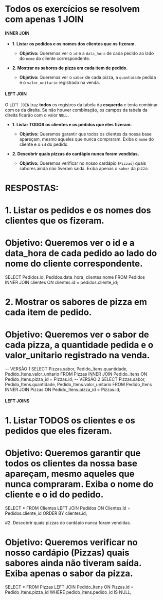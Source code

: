 # Todos os exercícios se resolvem com apenas 1 JOIN

#### **INNER JOIN**

* **1. Listar os pedidos e os nomes dos clientes que os fizeram.**

    * **Objetivo:** Queremos ver o `id` e a `data_hora` de cada pedido ao lado do `nome` do cliente correspondente.

* **2. Mostrar os sabores de pizza em cada item de pedido.**

    * **Objetivo:** Queremos ver o `sabor` de cada pizza, a `quantidade` pedida e o `valor_unitario` registrado na venda.

#### **LEFT JOIN**

O `LEFT JOIN` traz **todos** os registros da tabela da **esquerda** e tenta combinar com os da direita. Se não houver combinação, os campos da tabela da direita ficarão com o valor `NULL`.

  * **1. Listar TODOS os clientes e os pedidos que eles fizeram.**

      * **Objetivo:** Queremos garantir que todos os clientes da nossa base apareçam, mesmo aqueles que nunca compraram. Exiba o `nome` do cliente e o `id` do pedido.

  * **2. Descobrir quais pizzas do cardápio nunca foram vendidas.**

      * **Objetivo:** Queremos verificar no nosso cardápio (`Pizzas`) quais sabores ainda não tiveram saída. Exiba apenas o `sabor` da pizza.

# RESPOSTAS:

# 1. Listar os pedidos e os nomes dos clientes que os fizeram.
# Objetivo: Queremos ver o id e a data_hora de cada pedido ao lado do nome do cliente correspondente.

SELECT 
	Pedidos.id, 
    Pedidos.data_hora, 
    clientes.nome 
FROM Pedidos
INNER JOIN clientes ON clientes.id = pedidos.cliente_id;

# 2. Mostrar os sabores de pizza em cada item de pedido.
# Objetivo: Queremos ver o sabor de cada pizza, a quantidade pedida e o valor_unitario registrado na venda.
-- VERSÃO 1
SELECT
	Pizzas.sabor,
    Pedido_Itens.quantidade,
    Pedido_Itens.valor_unitario
FROM Pizzas
INNER JOIN Pedido_Itens ON Pedido_Itens.pizza_id = Pizzas.id;
-- VERSÃO 2
SELECT
	Pizzas.sabor,
    Pedido_Itens.quantidade,
    Pedido_Itens.valor_unitario
FROM Pedido_Itens
INNER JOIN Pizzas ON Pedido_Itens.pizza_id = Pizzas.id;

#### LEFT JOINS

# 1. Listar TODOS os clientes e os pedidos que eles fizeram.
# Objetivo: Queremos garantir que todos os clientes da nossa base apareçam, mesmo aqueles que nunca compraram. Exiba o nome do cliente e o id do pedido.

SELECT * FROM Clientes
LEFT JOIN Pedidos ON Clientes.id = Pedidos.cliente_id
ORDER BY clientes.id;

#2. Descobrir quais pizzas do cardápio nunca foram vendidas.
# Objetivo: Queremos verificar no nosso cardápio (Pizzas) quais sabores ainda não tiveram saída. Exiba apenas o sabor da pizza.

SELECT * 
FROM Pizzas
LEFT JOIN Pedido_Itens ON Pizzas.id = Pedido_Itens.pizza_id
WHERE pedido_itens.pedido_id IS NULL;